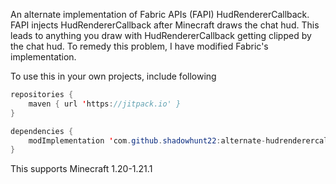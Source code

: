 An alternate implementation of Fabric APIs (FAPI) HudRendererCallback.  FAPI injects HudRendererCallback after
Minecraft draws the chat hud.  This leads to anything you draw with HudRendererCallback getting clipped by the
chat hud.  To remedy this problem, I have modified Fabric's implementation.

To use this in your own projects, include following

```java
repositories {
    maven { url 'https://jitpack.io' }
}

dependencies {
    modImplementation 'com.github.shadowhunt22:alternate-hudrenderercallback:{release_version}' // ensure you use modImplementation!
}
```

This supports Minecraft 1.20-1.21.1
